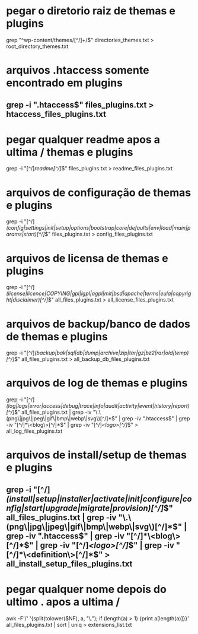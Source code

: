 # pegar o diretorio raiz de themas e plugins
grep "^wp-content/themes/[^/]\+/$" directories_themes.txt > root_directory_themes.txt
# arquivos .htaccess somente encontrado em plugins
grep -i "\.htaccess$" files_plugins.txt > htaccess_files_plugins.txt
---------------------------------------------------------------------
####  ####
# pegar qualquer readme apos a ultima / themas e plugins
grep -i "[^/]*readme[^/]*$" files_plugins.txt > readme_files_plugins.txt
# arquivos de configuração de themas e plugins
grep -i "[^/]*\(config\|settings\|init\|setup\|options\|bootstrap\|core\|defaults\|env\|load\|main\|params\|start\)[^/]*$" files_plugins.txt > config_files_plugins.txt
# arquivos de licensa de themas e plugins
grep -i "[^/]*\(license\|licence\|COPYING\|gpl\|lgpl\|agpl\|mit\|bsd\|apache\|terms\|eula\|copyright\|disclaimer\)[^/]*$" all_files_plugins.txt > all_license_files_plugins.txt
# arquivos de backup/banco de dados de themas e plugins
grep -i "[^/]*\(backup\|bak\|sql\|db\|dump\|archive\|zip\|tar\|gz\|bz2\|rar\|old\|temp\)[^/]*$" all_files_plugins.txt > all_backup_db_files_plugins.txt
# arquivos de log de themas e plugins
grep -i "[^/]*\(log\|logs\|error\|access\|debug\|trace\|info\|audit\|activity\|event\|history\|report\)[^/]*$" all_files_plugins.txt | grep -iv "\.\(png\|jpg\|jpeg\|gif\|bmp\|webp\|svg\)[^/]*$" | grep -iv "\.htaccess$" | grep -iv "[^/]*\<blog\>[^/]*$" | grep -iv "[^/]*\<logo\>[^/]*$" > all_log_files_plugins.txt
# arquivos de install/setup de themas e plugins
grep -i "[^/]*\(install\|setup\|installer\|activate\|init\|configure\|config\|start\|upgrade\|migrate\|provision\)[^/]*$" all_files_plugins.txt | grep -iv "\.\(png\|jpg\|jpeg\|gif\|bmp\|webp\|svg\)[^/]*$" | grep -iv "\.htaccess$" | grep -iv "[^/]*\<blog\>[^/]*$" | grep -iv "[^/]*\<logo\>[^/]*$" | grep -iv "[^/]*\<definition\>[^/]*$" > all_install_setup_files_plugins.txt
----------------------------------------------------------------------
# pegar qualquer nome depois do ultimo . apos a ultima /
awk -F'/' '{split(tolower($NF), a, "\\."); if (length(a) > 1) {print a[length(a)]}}' all_files_plugins.txt | sort | uniq > extensions_list.txt

